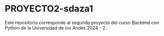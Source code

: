 # PROYECTO2-sdaza1
 Este repositorio corresponde al segundo proyecto del curso Backend con Python de la Universidad de los Andes 2024 - 2.
